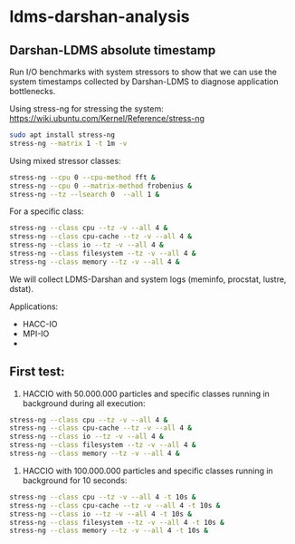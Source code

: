 # ldms-darshan-analysis

## Darshan-LDMS absolute timestamp

Run I/O benchmarks with system stressors to show that we can use the system timestamps collected by Darshan-LDMS to diagnose application bottlenecks.

Using stress-ng for stressing the system: https://wiki.ubuntu.com/Kernel/Reference/stress-ng

```sh
sudo apt install stress-ng
stress-ng --matrix 1 -t 1m -v
```

Using mixed stressor classes: 
```sh
stress-ng --cpu 0 --cpu-method fft &
stress-ng --cpu 0 --matrix-method frobenius &
stress-ng --tz --lsearch 0  --all 1 &
```

For a specific class:
```sh
stress-ng --class cpu --tz -v --all 4 & 
stress-ng --class cpu-cache --tz -v --all 4 &
stress-ng --class io --tz -v --all 4 &
stress-ng --class filesystem --tz -v --all 4 &
stress-ng --class memory --tz -v --all 4 &
```

We will collect LDMS-Darshan and system logs (meminfo, procstat, lustre, dstat).

Applications:
- HACC-IO
- MPI-IO
- 

## First test:

1. HACCIO with 50.000.000 particles and specific classes running in background during all execution:
```sh
stress-ng --class cpu --tz -v --all 4 & 
stress-ng --class cpu-cache --tz -v --all 4 &
stress-ng --class io --tz -v --all 4 &
stress-ng --class filesystem --tz -v --all 4 &
stress-ng --class memory --tz -v --all 4 &
```
1. HACCIO with 100.000.000 particles and specific classes running in background for 10 seconds:
```sh
stress-ng --class cpu --tz -v --all 4 -t 10s & 
stress-ng --class cpu-cache --tz -v --all 4 -t 10s &
stress-ng --class io --tz -v --all 4 -t 10s &
stress-ng --class filesystem --tz -v --all 4 -t 10s &
stress-ng --class memory --tz -v --all 4 -t 10s &
```